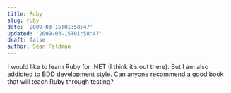 ```yaml
---
title: Ruby
slug: ruby
date: '2009-03-15T01:58:47'
updated: '2009-03-15T01:58:47'
draft: false
author: Sean Feldman
---
```

<p>I would like to learn Ruby for .NET (I think it’s out there). But I am also addicted to BDD development style. Can anyone recommend a good book that will teach Ruby through testing?</p>
